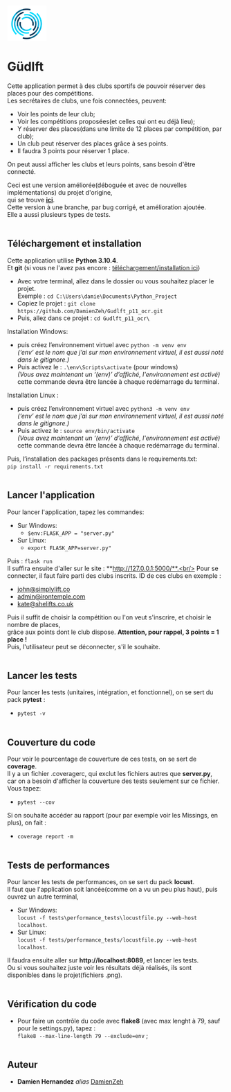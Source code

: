 ![Alt text](https://github.com/DamienZeh/Gudlft_p11_ocr/blob/reports_and_new_readme/logo/logo.png)<br>

# Güdlft

Cette application permet à des clubs sportifs de pouvoir réserver des places pour des compétitions.<br> Les secrétaires de clubs, une fois connectées, peuvent:<br>
- Voir les points de leur club;
- Voir les compétitions proposées(et celles qui ont eu déjà lieu);
- Y réserver des places(dans une limite de 12 places par compétition, par club);
- Un club peut réserver des places grâce à ses points.
- Il faudra 3 points pour réserver 1 place.

On peut aussi afficher les clubs et leurs points, sans besoin d'être connecté.<br>

Ceci est une version améliorée(déboguée et avec de nouvelles implémentations) du projet d'origine, <br>
qui se trouve [**ici**](https://github.com/OpenClassrooms-Student-Center/Python_Testing).<br>
Cette version à une branche, par bug corrigé, et amélioration ajoutée.<br>
Elle a aussi plusieurs types de tests.<br><br>





## Téléchargement et installation 

Cette application utilise **Python 3.10.4**.<br>
Et **git** (si vous ne l'avez pas encore : [téléchargement/installation ici](https://git-scm.com/book/fr/v2/D%C3%A9marrage-rapide-Installation-de-Git))<br>
- Avec votre terminal, allez dans le dossier ou vous souhaitez placer le projet.<br/> 
Exemple : ``cd C:\Users\damie\Documents\Python_Project``
- Copiez le projet : ``git clone https://github.com/DamienZeh/Gudlft_p11_ocr.git``
- Puis, allez dans ce projet : ``cd Gudlft_p11_ocr\``<br/> 

Installation Windows:
- puis créez l’environnement virtuel avec  ``python -m venv env``<br/>
	_(‘env’ est le nom que j’ai sur mon environnement virtuel, il est aussi noté dans le gitignore.)_
- Puis activez le : ``.\env\Scripts\activate`` (pour windows)<br/>
	_(Vous avez maintenant un ‘(env)’ d’affiché, l'environnement est activé)_<br>
cette commande devra être lancée à chaque redémarrage du terminal.<br>

Installation Linux :
- puis créez l’environnement virtuel avec ``python3 -m venv env`` <br/>
	_(‘env’ est le nom que j’ai sur mon environnement virtuel, il est aussi noté dans le gitignore.)_
- Puis activez le : ``source env/bin/activate`` <br/>
	_(Vous avez maintenant un ‘(env)’ d’affiché, l'environnement est activé)_<br>
cette commande devra être lancée à chaque redémarrage du terminal.

Puis, l’installation  des packages présents dans le requirements.txt:<br> ``pip install -r requirements.txt``
<br/><br>


## Lancer l'application
Pour lancer l'application, tapez les commandes:<br/>
- Sur Windows:
	- ``$env:FLASK_APP = "server.py" ``<br/>
- Sur Linux:
	- ``export FLASK_APP=server.py" ``<br/>

Puis :  ``flask run ``<br/>
Il suffira ensuite d'aller sur le site : **http://127.0.0.1:5000/**.<br/>
Pour se connecter, il faut faire parti des clubs inscrits. ID de ces clubs en exemple :<br/>
- john@simplylift.co
- admin@irontemple.com
- kate@shelifts.co.uk

Puis il suffit de choisir la compétition ou l'on veut s'inscrire, et choisir le nombre de places,<br/>
grâce aux points dont le club dispose. **Attention, pour rappel, 3 points = 1 place !**<br/>
Puis, l'utilisateur peut se déconnecter, s'il le souhaite.
<br/><br/>


## Lancer les tests
Pour lancer les tests (unitaires, intégration, et fonctionnel), on se sert du pack **pytest** : <br>
- ``pytest -v``<br><br>


## Couverture du code
Pour voir le pourcentage de couverture de ces tests, on se sert de **coverage**.<br>
Il y a un fichier .coveragerc, qui exclut les fichiers autres que **server.py**,<br>
car on a besoin d'afficher la couverture des tests seulement sur ce fichier. Vous tapez: <br>
- ``pytest --cov`` <br>

Si on souhaite accéder au rapport (pour par exemple voir les Missings, en plus), on fait :<br> 
- ``coverage report -m`` <br><br>


## Tests de performances
Pour lancer les tests de performances, on se sert du pack **locust**.<br/>
Il faut que l'application soit lancée(comme on a vu un peu plus haut), puis ouvrez un autre terminal,<br/>
- Sur Windows:<br/>
``locust -f tests\performance_tests\locustfile.py --web-host localhost``.<br/>
- Sur Linux:<br/>
``locust -f tests/performance_tests/locustfile.py --web-host localhost``.<br/>

Il faudra ensuite aller sur **http://localhost:8089**, et lancer les tests.<br/>
Ou si vous souhaitez juste voir les résultats déjà réalisés, ils sont disponibles dans le projet(fichiers .png).<br/><br/>

## Vérification du code
- Pour faire un contrôle du code avec **flake8** (avec max lenght à 79, sauf pour le settings.py), tapez :<br/>
``flake8 --max-line-length 79 --exclude=env`` ;<br/><br/>

## Auteur

* **Damien Hernandez** _alias_ [DamienZeh](https://damienhernandez.fr/)








